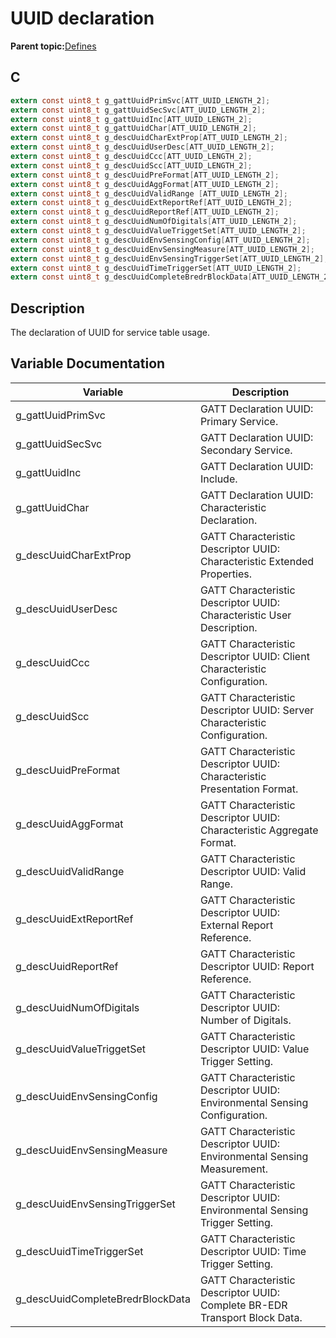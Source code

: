 # UUID declaration

**Parent topic:**[Defines](GUID-E2F81023-B198-4263-A123-9225588A0E6E.md)

## C

```c
extern const uint8_t g_gattUuidPrimSvc[ATT_UUID_LENGTH_2];
extern const uint8_t g_gattUuidSecSvc[ATT_UUID_LENGTH_2];
extern const uint8_t g_gattUuidInc[ATT_UUID_LENGTH_2];
extern const uint8_t g_gattUuidChar[ATT_UUID_LENGTH_2];
extern const uint8_t g_descUuidCharExtProp[ATT_UUID_LENGTH_2];
extern const uint8_t g_descUuidUserDesc[ATT_UUID_LENGTH_2];
extern const uint8_t g_descUuidCcc[ATT_UUID_LENGTH_2];
extern const uint8_t g_descUuidScc[ATT_UUID_LENGTH_2];
extern const uint8_t g_descUuidPreFormat[ATT_UUID_LENGTH_2];
extern const uint8_t g_descUuidAggFormat[ATT_UUID_LENGTH_2];
extern const uint8_t g_descUuidValidRange [ATT_UUID_LENGTH_2];
extern const uint8_t g_descUuidExtReportRef[ATT_UUID_LENGTH_2];
extern const uint8_t g_descUuidReportRef[ATT_UUID_LENGTH_2];
extern const uint8_t g_descUuidNumOfDigitals[ATT_UUID_LENGTH_2];
extern const uint8_t g_descUuidValueTriggetSet[ATT_UUID_LENGTH_2];
extern const uint8_t g_descUuidEnvSensingConfig[ATT_UUID_LENGTH_2];
extern const uint8_t g_descUuidEnvSensingMeasure[ATT_UUID_LENGTH_2];
extern const uint8_t g_descUuidEnvSensingTriggerSet[ATT_UUID_LENGTH_2];
extern const uint8_t g_descUuidTimeTriggerSet[ATT_UUID_LENGTH_2];
extern const uint8_t g_descUuidCompleteBredrBlockData[ATT_UUID_LENGTH_2];
```

## Description

The declaration of UUID for service table usage.

## Variable Documentation

|Variable|Description|
|--------|-----------|
|g\_gattUuidPrimSvc|GATT Declaration UUID: Primary Service.|
|g\_gattUuidSecSvc|GATT Declaration UUID: Secondary Service.|
|g\_gattUuidInc|GATT Declaration UUID: Include.|
|g\_gattUuidChar|GATT Declaration UUID: Characteristic Declaration.|
|g\_descUuidCharExtProp|GATT Characteristic Descriptor UUID: Characteristic Extended Properties.|
|g\_descUuidUserDesc|GATT Characteristic Descriptor UUID: Characteristic User Description.|
|g\_descUuidCcc|GATT Characteristic Descriptor UUID: Client Characteristic Configuration.|
|g\_descUuidScc|GATT Characteristic Descriptor UUID: Server Characteristic Configuration.|
|g\_descUuidPreFormat|GATT Characteristic Descriptor UUID: Characteristic Presentation Format.|
|g\_descUuidAggFormat|GATT Characteristic Descriptor UUID: Characteristic Aggregate Format.|
|g\_descUuidValidRange|GATT Characteristic Descriptor UUID: Valid Range.|
|g\_descUuidExtReportRef|GATT Characteristic Descriptor UUID: External Report Reference.|
|g\_descUuidReportRef|GATT Characteristic Descriptor UUID: Report Reference.|
|g\_descUuidNumOfDigitals|GATT Characteristic Descriptor UUID: Number of Digitals.|
|g\_descUuidValueTriggetSet|GATT Characteristic Descriptor UUID: Value Trigger Setting.|
|g\_descUuidEnvSensingConfig|GATT Characteristic Descriptor UUID: Environmental Sensing Configuration.|
|g\_descUuidEnvSensingMeasure|GATT Characteristic Descriptor UUID: Environmental Sensing Measurement.|
|g\_descUuidEnvSensingTriggerSet|GATT Characteristic Descriptor UUID: Environmental Sensing Trigger Setting.|
|g\_descUuidTimeTriggerSet|GATT Characteristic Descriptor UUID: Time Trigger Setting.|
|g\_descUuidCompleteBredrBlockData|GATT Characteristic Descriptor UUID: Complete BR-EDR Transport Block Data.|

